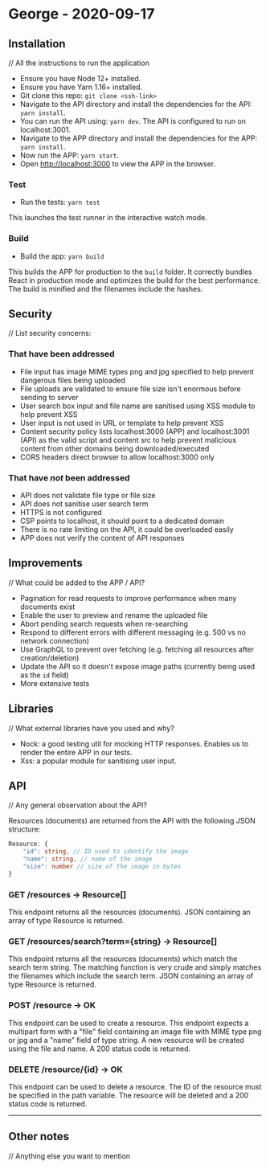 # George - 2020-09-17

## Installation

// All the instructions to run the application

- Ensure you have Node 12+ installed.
- Ensure you have Yarn 1.16+ installed.
- Git clone this repo: `git clone <ssh-link>`
- Navigate to the API directory and install the dependencies for the API: `yarn install`.
- You can run the API using: `yarn dev`. The API is configured to run on localhost:3001.
- Navigate to the APP directory and install the dependencies for the APP: `yarn install`.
- Now run the APP: `yarn start`.
- Open [http://localhost:3000](http://localhost:3000) to view the APP in the browser.

### Test

- Run the tests: `yarn test`

This launches the test runner in the interactive watch mode.

### Build

- Build the app: `yarn build`

This builds the APP for production to the `build` folder. It correctly bundles React in production mode and optimizes the build for the best performance. The build is minified and the filenames include the hashes.

## Security

// List security concerns:

### That have been addressed

- File input has image MIME types png and jpg specified to help prevent dangerous files being uploaded
- File uploads are validated to ensure file size isn't enormous before sending to server
- User search box input and file name are sanitised using XSS module to help prevent XSS
- User input is not used in URL or template to help prevent XSS
- Content security policy lists localhost:3000 (APP) and localhost:3001 (API) as the valid script and content src to help prevent malicious content from other domains being downloaded/executed
- CORS headers direct browser to allow localhost:3000 only

### That have _not_ been addressed

- API does not validate file type or file size
- API does not sanitise user search term
- HTTPS is not configured
- CSP points to localhost, it should point to a dedicated domain
- There is no rate limiting on the API, it could be overloaded easily
- APP does not verify the content of API responses

## Improvements

// What could be added to the APP / API?

- Pagination for read requests to improve performance when many documents exist
- Enable the user to preview and rename the uploaded file
- Abort pending search requests when re-searching
- Respond to different errors with different messaging (e.g. 500 vs no network connection)
- Use GraphQL to prevent over fetching (e.g. fetching all resources after creation/deletion)
- Update the API so it doesn't expose image paths (currently being used as the `id` field)
- More extensive tests

## Libraries

// What external libraries have you used and why?

- Nock: a good testing util for mocking HTTP responses. Enables us to render the entire APP in our tests.
- Xss: a popular module for sanitising user input.

## API

// Any general observation about the API?

Resources (documents) are returned from the API with the following JSON structure: 

```ts
Resource: {
    "id": string, // ID used to identify the image
    "name": string, // name of the image
    "size": number // size of the image in bytes
}
```

### GET /resources -> Resource[]

This endpoint returns all the resources (documents). JSON containing an array of type Resource is returned.

### GET /resources/search?term={string} -> Resource[]

This endpoint returns all the resources (documents) which match the search term string. The matching function is very crude and simply matches the filenames which include the search term. JSON containing an array of type Resource is returned.

### POST /resource -> OK

This endpoint can be used to create a resource. This endpoint expects a multipart form with a "file" field containing an image file with MIME type png or jpg and a "name" field of type string. A new resource will be created using the file and name. A 200 status code is returned.

### DELETE /resource/{id} -> OK

This endpoint can be used to delete a resource. The ID of the resource must be specified in the path variable. The resource will be deleted and a 200 status code is returned.

---

## Other notes

// Anything else you want to mention
